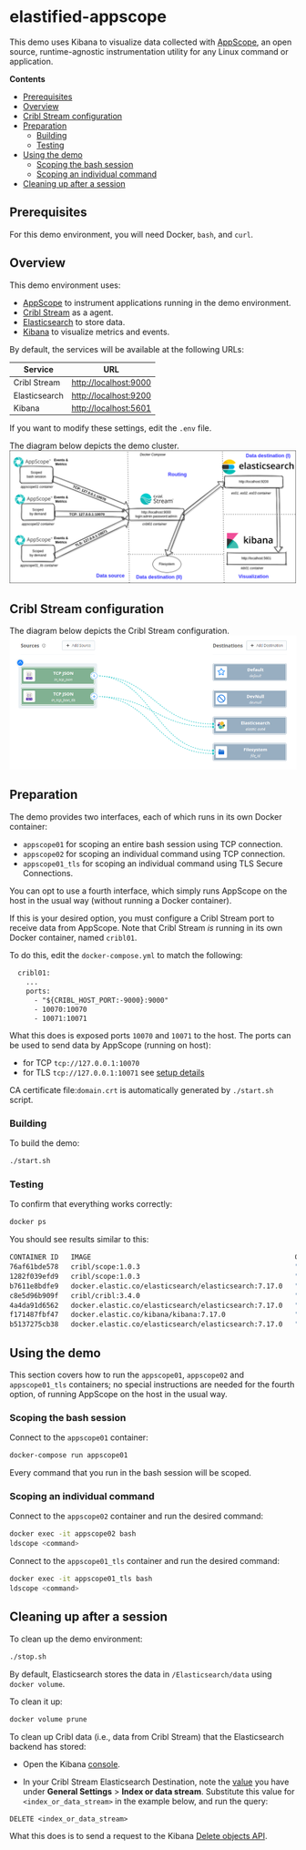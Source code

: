 <h1> elastified-appscope </h1>

This demo uses Kibana to visualize data collected with [AppScope](https://github.com/criblio/appscope), an open source, runtime-agnostic instrumentation utility for any Linux command or application.

**Contents**

- [Prerequisites](#prerequisites)
- [Overview](#overview)
- [Cribl Stream configuration](#cribl-stream-configuration)
- [Preparation](#preparation)
	- [Building](#building)
	- [Testing](#testing)
- [Using the demo](#using-the-demo)
	- [Scoping the bash session](#scoping-the-bash-session)
	- [Scoping an individual command](#scoping-an-individual-command)
- [Cleaning up after a session](#cleaning-up-after-a-session)

## Prerequisites
For this demo environment, you will need Docker, `bash`, and `curl`.

## Overview

This demo environment uses:

- [AppScope](https://appscope.dev/) to instrument applications running in the demo environment.
- [Cribl Stream](https://cribl.io/stream/) as a agent.
- [Elasticsearch](https://www.elastic.co/Elasticsearch/) to store data. 
- [Kibana](https://www.elastic.co/products/kibana) to visualize metrics and events. 

By default, the services will be available at the following URLs:

|Service|URL|
|-------|---|
|Cribl Stream|[http://localhost:9000](http://localhost:9000)|
|Elasticsearch|[http://localhost:9200](http://localhost:9200)|
|Kibana|[http://localhost:5601](http://localhost:5601)|

If you want to modify these settings, edit the `.env` file.

The diagram below depicts the demo cluster.
![Schema_overall](schema.png)

## Cribl Stream configuration

The diagram below depicts the Cribl Stream configuration.
![Schema_stream](stream.png)

## Preparation

The demo provides two interfaces, each of which runs in its own Docker container:

- `appscope01` for scoping an entire bash session using TCP connection.
- `appscope02` for scoping an individual command using TCP connection.
- `appscope01_tls` for scoping an individual command using TLS Secure Connections.

You can opt to use a fourth interface, which simply runs AppScope on the host in the usual way (without running a Docker container). 

If this is your desired option, you must configure a Cribl Stream port to receive data from AppScope. Note that Cribl Stream _is_ running in its own Docker container, named `cribl01`.

To do this, edit the `docker-compose.yml` to match the following:

```
  cribl01:
    ...
    ports:
      - "${CRIBL_HOST_PORT:-9000}:9000"
      - 10070:10070
      - 10071:10071
```

What this does is exposed ports `10070` and `10071` to the host. The ports can be used to send data by AppScope
(running on host):
- for TCP `tcp://127.0.0.1:10070`
- for TLS `tcp://127.0.0.1:10071` see [setup details](https://appscope.dev/docs/tls/#using-tls-for-secure-connections)

CA certificate file:`domain.crt` is automatically generated by `./start.sh` script.

### Building

To build the demo:

```bash
./start.sh
```

### Testing

To confirm that everything works correctly:

```bash
docker ps
```

You should see results similar to this:

```bash
CONTAINER ID   IMAGE                                                  COMMAND                  CREATED         STATUS         PORTS                                                 NAMES
76af61bde578   cribl/scope:1.0.3                                      "bash"                   4 seconds ago   Up 2 seconds                                                         appscope01_tls
1282f039efd9   cribl/scope:1.0.3                                      "bash"                   4 seconds ago   Up 2 seconds                                                         appscope02
b7611e8bdfe9   docker.elastic.co/elasticsearch/elasticsearch:7.17.0   "/bin/tini -- /usr/l…"   4 seconds ago   Up 2 seconds   9200/tcp, 9300/tcp                                    es03
c8e5d96b909f   cribl/cribl:3.4.0                                      "/sbin/entrypoint.sh…"   4 seconds ago   Up 2 seconds   0.0.0.0:9000->9000/tcp, :::9000->9000/tcp             cribl01
4a4da91d6562   docker.elastic.co/elasticsearch/elasticsearch:7.17.0   "/bin/tini -- /usr/l…"   4 seconds ago   Up 2 seconds   9200/tcp, 9300/tcp                                    es02
f171487fbf47   docker.elastic.co/kibana/kibana:7.17.0                 "/bin/tini -- /usr/l…"   4 seconds ago   Up 2 seconds   0.0.0.0:5601->5601/tcp, :::5601->5601/tcp             kib01
b5137275cb38   docker.elastic.co/elasticsearch/elasticsearch:7.17.0   "/bin/tini -- /usr/l…"   4 seconds ago   Up 2 seconds   0.0.0.0:9200->9200/tcp, :::9200->9200/tcp, 9300/tcp   es01
```

## Using the demo

This section covers how to run the `appscope01`, `appscope02` and `appscope01_tls` containers; no special instructions are needed for the fourth option, of running AppScope on the host in the usual way.

### Scoping the bash session

Connect to the `appscope01` container:

```bash
docker-compose run appscope01
```

Every command that you run in the bash session will be scoped.

### Scoping an individual command

Connect to the `appscope02` container and run the desired command:

```bash
docker exec -it appscope02 bash
ldscope <command>
```

Connect to the `appscope01_tls` container and run the desired command:

```bash
docker exec -it appscope01_tls bash
ldscope <command>
```

## Cleaning up after a session 

To clean up the demo environment:

```bash
./stop.sh
```

By default, Elasticsearch stores the data in `/Elasticsearch/data` using `docker volume`. 

To clean it up:

```bash
docker volume prune
```

To clean up Cribl data (i.e., data from Cribl Stream) that the Elasticsearch backend has stored: 

- Open the Kibana [console](https://www.elastic.co/guide/en/kibana/current/console-kibana.html).

- In your Cribl Stream Elasticsearch Destination, note the [value](https://docs.cribl.io/stream/destinations-elastic/#general-settings) you have under **General Settings** > **Index or data stream**. Substitute this value for `<index_or_data_stream>` in the example below, and run the query:

```
DELETE <index_or_data_stream>
```

What this does is to send a request to the Kibana [Delete objects API](https://www.elastic.co/guide/en/kibana/current/saved-objects-api-delete.html).

